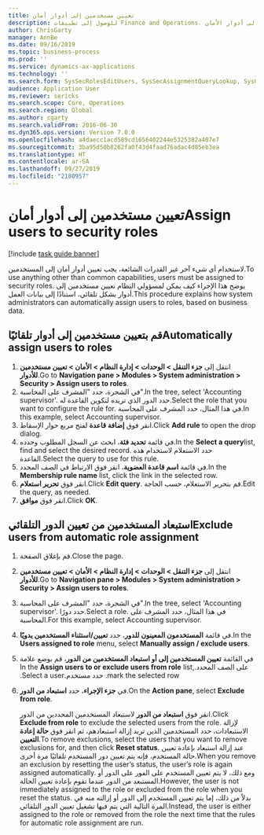 ```yaml
---
title: تعيين مستخدمين إلى أدوار أمان
description: للوصول إلى تطبيقات Finance and Operations، يجب تعيين المستخدمين إلى أدوار الأمان.
author: ChrisGarty
manager: AnnBe
ms.date: 09/16/2019
ms.topic: business-process
ms.prod: ''
ms.service: dynamics-ax-applications
ms.technology: ''
ms.search.form: SysSecRolesEditUsers, SysSecAssignmentQueryLookup, SysQueryForm, SysSecRoleExcludeUsers
audience: Application User
ms.reviewer: sericks
ms.search.scope: Core, Operations
ms.search.region: Global
ms.author: cgarty
ms.search.validFrom: 2016-06-30
ms.dyn365.ops.version: Version 7.0.0
ms.openlocfilehash: a4daecc1acd589cd1656402244e5325382a407e7
ms.sourcegitcommit: 3ba95d50b8262fa0f43d4faad76adac4d05eb3ea
ms.translationtype: HT
ms.contentlocale: ar-SA
ms.lasthandoff: 09/27/2019
ms.locfileid: "2180957"
---
```

# <a name="assign-users-to-security-roles"></a><span data-ttu-id="37763-103">تعيين مستخدمين إلى أدوار أمان</span><span class="sxs-lookup"><span data-stu-id="37763-103">Assign users to security roles</span></span>

[!include [task guide banner](../../includes/task-guide-banner.md)]

<span data-ttu-id="37763-104">لاستخدام أي شيء آخر غير القدرات الشائعة، يجب تعيين أدوار أمان إلى المستخدمين.</span><span class="sxs-lookup"><span data-stu-id="37763-104">To use anything other than common capabilities, users must be assigned to security roles.</span></span> <span data-ttu-id="37763-105">يوضح هذا الإجراء كيف يمكن لمسؤولي النظام تعيين مستخدمين إلى أدوار بشكل تلقائي، استنادًا إلى بيانات العمل.</span><span class="sxs-lookup"><span data-stu-id="37763-105">This procedure explains how system administrators can automatically assign users to roles, based on business data.</span></span> 

## <a name="automatically-assign-users-to-roles"></a><span data-ttu-id="37763-106">قم بتعيين مستخدمين إلى أدوار تلقائيًا</span><span class="sxs-lookup"><span data-stu-id="37763-106">Automatically assign users to roles</span></span>
1. <span data-ttu-id="37763-107">انتقل إلى **جزء التنقل > الوحدات > إدارة النظام > الأمان > تعيين مستخدمين للأدوار**.</span><span class="sxs-lookup"><span data-stu-id="37763-107">Go to **Navigation pane > Modules > System administration > Security > Assign users to roles**.</span></span>
2. <span data-ttu-id="37763-108">في الشجرة، حدد "المشرف على المحاسبة".</span><span class="sxs-lookup"><span data-stu-id="37763-108">In the tree, select 'Accounting supervisor'.</span></span> <span data-ttu-id="37763-109">حدد الدور الذي تريده لتكوين القاعدة له.</span><span class="sxs-lookup"><span data-stu-id="37763-109">Select the role that you want to configure the rule for.</span></span> <span data-ttu-id="37763-110">في هذا المثال، حدد المشرف على المحاسبة.</span><span class="sxs-lookup"><span data-stu-id="37763-110">In this example, select Accounting supervisor.</span></span> 
3. <span data-ttu-id="37763-111">انقر فوق **إضافة قاعدة** لفتح مربع حوار الإسقاط‬.</span><span class="sxs-lookup"><span data-stu-id="37763-111">Click **Add rule** to open the drop dialog.</span></span>
4. <span data-ttu-id="37763-112">في قائمة **تحديد فئة**، ابحث عن السجل المطلوب وحدده.</span><span class="sxs-lookup"><span data-stu-id="37763-112">In the **Select a query**list, find and select the desired record.</span></span> <span data-ttu-id="37763-113">حدد الاستعلام لاستخدام هذه القاعدة.</span><span class="sxs-lookup"><span data-stu-id="37763-113">Select the query to use for this rule.</span></span>  
5. <span data-ttu-id="37763-114">في قائمة **اسم قاعدة العضوية**، انقر فوق الارتباط في الصف المحدد.</span><span class="sxs-lookup"><span data-stu-id="37763-114">In the **Membership rule name** list, click the link in the selected row.</span></span>
6. <span data-ttu-id="37763-115">انقر فوق **تحرير استعلام**.</span><span class="sxs-lookup"><span data-stu-id="37763-115">Click **Edit query**.</span></span> <span data-ttu-id="37763-116">قم بتحرير الاستعلام، حسب الحاجة.</span><span class="sxs-lookup"><span data-stu-id="37763-116">Edit the query, as needed.</span></span>  
7. <span data-ttu-id="37763-117">انقر فوق **موافق**.</span><span class="sxs-lookup"><span data-stu-id="37763-117">Click **OK**.</span></span>

## <a name="exclude-users-from-automatic-role-assignment"></a><span data-ttu-id="37763-118">استبعاد المستخدمين من تعيين الدور التلقائي</span><span class="sxs-lookup"><span data-stu-id="37763-118">Exclude users from automatic role assignment</span></span>
1. <span data-ttu-id="37763-119">قم بإغلاق الصفحة.</span><span class="sxs-lookup"><span data-stu-id="37763-119">Close the page.</span></span>
2. <span data-ttu-id="37763-120">انتقل إلى **جزء التنقل > الوحدات > إدارة النظام > الأمان > تعيين مستخدمين للأدوار**.</span><span class="sxs-lookup"><span data-stu-id="37763-120">Go to **Navigation pane > Modules > System administration > Security > Assign users to roles**.</span></span>
3. <span data-ttu-id="37763-121">في الشجرة، حدد "المشرف على المحاسبة".</span><span class="sxs-lookup"><span data-stu-id="37763-121">In the tree, select 'Accounting supervisor'.</span></span> <span data-ttu-id="37763-122">حدد دورًا.</span><span class="sxs-lookup"><span data-stu-id="37763-122">Select a role.</span></span> <span data-ttu-id="37763-123">في هذا المثال، حدد المشرف على المحاسبة.</span><span class="sxs-lookup"><span data-stu-id="37763-123">For this example, select Accounting supervisor.</span></span>  
4. <span data-ttu-id="37763-124">في قائمة **المستخدمون المعينون للدور**، حدد **تعيين/استثناء المستخدمين يدويًا**.</span><span class="sxs-lookup"><span data-stu-id="37763-124">In the **Users assigned to role** menu, select **Manually assign / exclude users**.</span></span>
5. <span data-ttu-id="37763-125">في القائمة **‏‫تعيين المستخدمين إلى أو استبعاد المستخدمين من الدور**، قم بوضع علامة على الصف المحدد.</span><span class="sxs-lookup"><span data-stu-id="37763-125">In the **Assign users to or exclude users from role** list, mark the selected row.</span></span> <span data-ttu-id="37763-126">حدد مستخدم.</span><span class="sxs-lookup"><span data-stu-id="37763-126">Select a user.</span></span>  
6. <span data-ttu-id="37763-127">في  **جزء الإجراء**، حدد **استبعاد من الدور**.</span><span class="sxs-lookup"><span data-stu-id="37763-127">On the **Action pane**, select **Exclude from role**.</span></span>
    
    <span data-ttu-id="37763-128">انقر فوق **استبعاد من الدور** لاستبعاد المستخدمين المحددين من الدور.</span><span class="sxs-lookup"><span data-stu-id="37763-128">Click **Exclude from role** to exclude the selected users from the role.</span></span> <span data-ttu-id="37763-129">لإزالة الاستبعادات، حدد المستخدمين الذين تريد إزالة استبعادهم، ثم انقر فوق **حالة إعادة التعيين**.</span><span class="sxs-lookup"><span data-stu-id="37763-129">To remove exclusions, select the users that you want to remove exclusions for, and then click **Reset status**.</span></span> <span data-ttu-id="37763-130">عند إزالة استبعاد بإعادة تعيين حالة المستخدم، فإنه يتم تعيين دور المستخدم تلقائيًا مرة أخرى.</span><span class="sxs-lookup"><span data-stu-id="37763-130">When you remove an exclusion by resetting the user’s status, the user’s role is again assigned automatically.</span></span> <span data-ttu-id="37763-131">ومع ذلك، لا يتم تعيين المستخدم على الفور على الدور أو المستبعد من الدور عندما تقوم بإعادة تعيين الحالة.</span><span class="sxs-lookup"><span data-stu-id="37763-131">However, the user is not immediately assigned to the role or excluded from the role when you reset the status.</span></span> <span data-ttu-id="37763-132">بدلاً من ذلك، إما يتم تعيين المستخدم إلى الدور أو إزالته منه في المرة التالية التي يتم فيها تشغيل تعيين الدور التلقائي.</span><span class="sxs-lookup"><span data-stu-id="37763-132">Instead, the user is either assigned to the role or removed from the role the next time that the rules for automatic role assignment are run.</span></span>  
